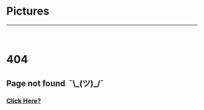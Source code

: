 <h1>Pictures</h1>
<hr />
<hr style="height:20px; visibility:hidden;" />
<h1>404</h1>
<h2>Page not found&nbsp;&nbsp;¯\_(ツ)_/¯</h2>
<h3><a href='/pictures'>Click Here?</a></h3>

